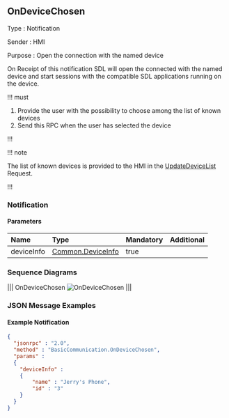 ## OnDeviceChosen

Type
: Notification

Sender
: HMI

Purpose
: Open the connection with the named device

On Receipt of this notification SDL will open the connected with the named device and start sessions with the compatible SDL applications running on the device.

!!! must

  1. Provide the user with the possibility to choose among the list of known devices
  2. Send this RPC when the user has selected the device

!!!

!!! note

The list of known devices is provided to the HMI in the [UpdateDeviceList](../UpdateDeviceList) Request.

!!!

### Notification

#### Parameters

|Name|Type|Mandatory|Additional|
|:---|:---|:--------|:---------|
|deviceInfo|[Common.DeviceInfo](../../common/structs/#deviceinfo)|true||

### Sequence Diagrams
|||
OnDeviceChosen
![OnDeviceChosen](./assets/OnDeviceChosen.png)
|||

### JSON Message Examples

#### Example Notification
```json
{
  "jsonrpc" : "2.0",
  "method" : "BasicCommunication.OnDeviceChosen",
  "params" :
  {
    "deviceInfo" :
    {
        "name" : "Jerry's Phone",
        "id" : "3"
    }
  }
}
```
